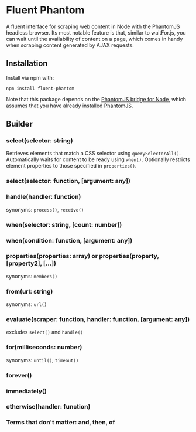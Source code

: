 # Fluent Phantom 
A fluent interface for scraping web content in Node with the PhantomJS headless browser.  Its most notable feature is that, similar to waitFor.js, you can wait until the availability of content on a page, which comes in handy when scraping content generated by AJAX requests.

## Installation
Install via npm with:
```
npm install fluent-phantom
```

Note that this package depends on the [PhantomJS bridge for Node](https://github.com/sgentle/phantomjs-node), which assumes that you have already installed [PhantomJS](http://phantomjs.org/).


## Builder

### select(selector: string)
Retrieves elements that match a CSS selector using `querySelectorAll()`. Automatically waits for content to be ready using `when()`. Optionally restricts element properties to those specified in `properties()`.

### select(selector: function, [argument: any])

### handle(handler: function)
synonyms: `process()`, `receive()`

### when(selector: string, [count: number])

### when(condition: function, [argument: any])

### properties(properties: array) or properties(property, [property2], [...])
synonyms: `members()`


### from(url: string)
synonyms: `url()`

### evaluate(scraper: function, handler: function. [argument: any])
excludes `select()` and `handle()`


### for(milliseconds: number)
synonyms: `until()`, `timeout()`

### forever()

### immediately()

### otherwise(handler: function)


### Terms that don't matter: and, then, of

